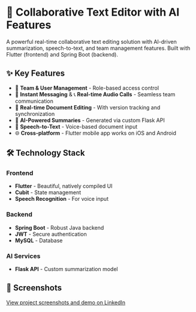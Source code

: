 # 🚀 Collaborative Text Editor with AI Features

A powerful real-time collaborative text editing solution with AI-driven summarization, speech-to-text, and team management features. Built with Flutter (frontend) and Spring Boot (backend).

## ✨ Key Features

- 🔐 **Team & User Management** - Role-based access control
- 💬 **Instant Messaging** & 📞 **Real-time Audio Calls** - Seamless team communication
- 📄 **Real-time Document Editing** - With version tracking and synchronization
- 🧠 **AI-Powered Summaries** - Generated via custom Flask API
- 🎤 **Speech-to-Text** - Voice-based document input
- 🌐 **Cross-platform** - Flutter mobile app works on iOS and Android

## 🛠 Technology Stack

### Frontend
- **Flutter** - Beautiful, natively compiled UI
- **Cubit** - State management
- **Speech Recognition** - For voice input

### Backend
- **Spring Boot** - Robust Java backend
- **JWT** - Secure authentication
- **MySQL** - Database

### AI Services
- **Flask API** - Custom summarization model

## 📱 Screenshots

[View project screenshots and demo on LinkedIn](https://www.linkedin.com/posts/zayoud-raed-38845524a_flutter-flask-springboot-activity-7335789809661095936-uhmI?utm_source=share&utm_medium=member_desktop)
